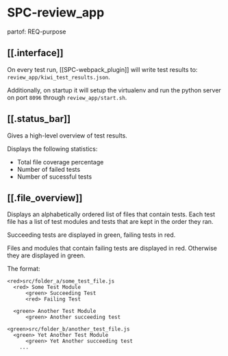 # SPC-review_app
partof: REQ-purpose
###

## [[.interface]]

On every test run, [[SPC-webpack_plugin]] will write test results to: `review_app/kiwi_test_results.json`.

Additionally, on startup it will setup the virtualenv and run the python server on port `8096` through `review_app/start.sh`.

## [[.status_bar]]

Gives a high-level overview of test results.

Displays the following statistics:
* Total file coverage percentage
* Number of failed tests
* Number of sucessful tests


## [[.file_overview]] 

Displays an alphabetically ordered list of files that contain tests.
Each test file has a list of test modules and tests that are kept in the order they ran.

Succeeding tests are displayed in green, failing tests in red.

Files and modules that contain failing tests are displayed in red.
Otherwise they are displayed in green.

The format:

```
<red>src/folder_a/some_test_file.js
  <red> Some Test Module
      <green> Succeeding Test 
      <red> Failing Test
	  
  <green> Another Test Module
      <green> Another succeeding test 

<green>src/folder_b/another_test_file.js
  <green> Yet Another Test Module
      <green> Yet Another succeeding test 
	...
